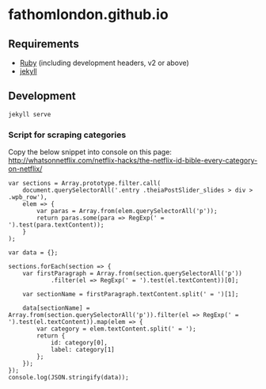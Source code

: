 # fathomlondon.github.io

## Requirements

- [Ruby](https://www.ruby-lang.org/en/downloads/) (including development headers, v2 or above)
- [jekyll](https://jekyllrb.com/)

## Development

```bash
jekyll serve
```

### Script for scraping categories

Copy the below snippet into console on this page: http://whatsonnetflix.com/netflix-hacks/the-netflix-id-bible-every-category-on-netflix/

```
var sections = Array.prototype.filter.call(
	document.querySelectorAll('.entry .theiaPostSlider_slides > div > .wpb_row'),
	elem => {
		var paras = Array.from(elem.querySelectorAll('p'));
		return paras.some(para => RegExp(' = ').test(para.textContent));
	}
);

var data = {};

sections.forEach(section => {
	var firstParagraph = Array.from(section.querySelectorAll('p'))
			.filter(el => RegExp(' = ').test(el.textContent))[0];

	var sectionName = firstParagraph.textContent.split(' = ')[1];

	data[sectionName] = Array.from(section.querySelectorAll('p')).filter(el => RegExp(' = ').test(el.textContent)).map(elem => {
        var category = elem.textContent.split(' = ');
        return {
            id: category[0],
            label: category[1]
        };
    });
});
console.log(JSON.stringify(data));
```
